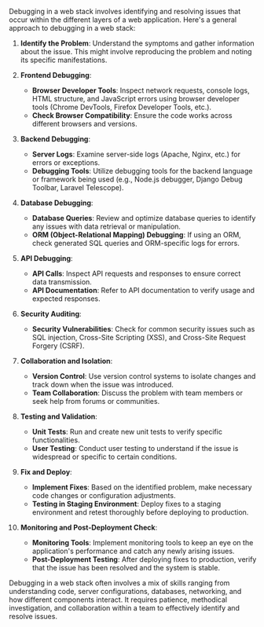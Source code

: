 Debugging in a web stack involves identifying and resolving issues that occur within the different layers of a web application. Here's a general approach to debugging in a web stack:

1. **Identify the Problem**: Understand the symptoms and gather information about the issue. This might involve reproducing the problem and noting its specific manifestations.

2. **Frontend Debugging**:
   - **Browser Developer Tools**: Inspect network requests, console logs, HTML structure, and JavaScript errors using browser developer tools (Chrome DevTools, Firefox Developer Tools, etc.).
   - **Check Browser Compatibility**: Ensure the code works across different browsers and versions.

3. **Backend Debugging**:
   - **Server Logs**: Examine server-side logs (Apache, Nginx, etc.) for errors or exceptions.
   - **Debugging Tools**: Utilize debugging tools for the backend language or framework being used (e.g., Node.js debugger, Django Debug Toolbar, Laravel Telescope).

4. **Database Debugging**:
   - **Database Queries**: Review and optimize database queries to identify any issues with data retrieval or manipulation.
   - **ORM (Object-Relational Mapping) Debugging**: If using an ORM, check generated SQL queries and ORM-specific logs for errors.

5. **API Debugging**:
   - **API Calls**: Inspect API requests and responses to ensure correct data transmission.
   - **API Documentation**: Refer to API documentation to verify usage and expected responses.

6. **Security Auditing**:
   - **Security Vulnerabilities**: Check for common security issues such as SQL injection, Cross-Site Scripting (XSS), and Cross-Site Request Forgery (CSRF).

7. **Collaboration and Isolation**:
   - **Version Control**: Use version control systems to isolate changes and track down when the issue was introduced.
   - **Team Collaboration**: Discuss the problem with team members or seek help from forums or communities.

8. **Testing and Validation**:
   - **Unit Tests**: Run and create new unit tests to verify specific functionalities.
   - **User Testing**: Conduct user testing to understand if the issue is widespread or specific to certain conditions.

9. **Fix and Deploy**:
   - **Implement Fixes**: Based on the identified problem, make necessary code changes or configuration adjustments.
   - **Testing in Staging Environment**: Deploy fixes to a staging environment and retest thoroughly before deploying to production.

10. **Monitoring and Post-Deployment Check**:
    - **Monitoring Tools**: Implement monitoring tools to keep an eye on the application's performance and catch any newly arising issues.
    - **Post-Deployment Testing**: After deploying fixes to production, verify that the issue has been resolved and the system is stable.

Debugging in a web stack often involves a mix of skills ranging from understanding code, server configurations, databases, networking, and how different components interact. It requires patience, methodical investigation, and collaboration within a team to effectively identify and resolve issues.
